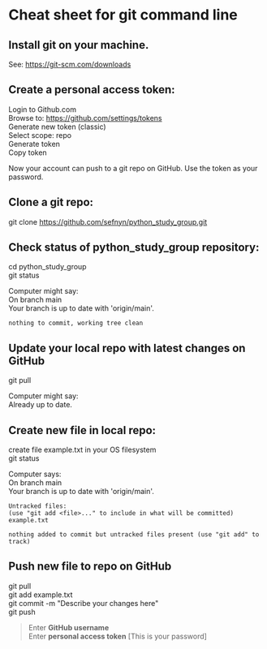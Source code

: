 # Cheat sheet for git command line


## Install git on your machine.
See:  <https://git-scm.com/downloads>


## Create a personal access token:
  Login to Github.com  
  Browse to: <https://github.com/settings/tokens>  
  Generate new token (classic)  
  Select scope:  repo  
  Generate token  
  Copy token  

Now your account can push to a git repo on GitHub.  Use the token as your password.



## Clone a git repo:
  git clone https://github.com/sefnyn/python_study_group.git


## Check status of python_study_group repository:
  cd python_study_group  
  git status 

  Computer might say:  
    On branch main  
    Your branch is up to date with 'origin/main'.

    nothing to commit, working tree clean


## Update your local repo with latest changes on GitHub
  git pull

  Computer might say:  
    Already up to date.


## Create new file in local repo:
  create file example.txt in your OS filesystem  
  git status

  Computer says:  
    On branch main  
    Your branch is up to date with 'origin/main'.  

    Untracked files:  
    (use "git add <file>..." to include in what will be committed)  
  	example.txt  

    nothing added to commit but untracked files present (use "git add" to track)

## Push new file to repo on GitHub

  git pull  
  git add example.txt  
  git commit -m "Describe your changes here"  
  git push  
>Enter **GitHub username**  
>Enter **personal access token**  [This is your password]  

